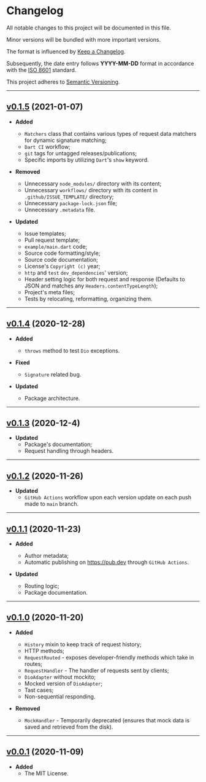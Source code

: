 # Changelog

All notable changes to this project will be documented in this file.

Minor versions will be bundled with more important versions.

The format is influenced by [Keep a Changelog](https://keepachangelog.com/en/1.0.0/).

Subsequently, the date entry follows **YYYY-MM-DD** format in accordance with the [ISO 8601](https://www.iso.org/iso-8601-date-and-time-format.html) standard.

This project adheres to [Semantic Versioning](https://semver.org/spec/v2.0.0.html).

---

## [v0.1.5] (2021-01-07)

- **Added**
  - `Matchers` class that contains various types of request data matchers for dynamic signature matching;
  - `Dart CI` workflow;
  - `git` tags for untagged releases/publications;
  - Specific imports by utilizing `Dart`'s `show` keyword.

- **Removed**
  - Unnecessary `node_modules/` directory with its content;
  - Unnecessary `workflows/` directory with its content in `.github/ISSUE_TEMPLATE/` directory;
  - Unnecessary `package-lock.json` file;
  - Unnecessary `.metadata` file.

- **Updated**
  - Issue templates;
  - Pull request template;
  - `example/main.dart` code;
  - Source code formatting/style;
  - Source code documentation;
  - License's `Copyright (c)` year;
  - `http` and `test` `dev_dependencies`' version;
  - Header setting logic for both request and response (Defaults to JSON and matches any `Headers.contentTypeLength`);
  - Project's meta files;
  - Tests by relocating, reformatting, organizing them.

---

## [v0.1.4] (2020-12-28)

- **Added**
  - `throws` method to test `Dio` exceptions.

- **Fixed**
  - `Signature` related bug.

- **Updated**
  - Package architecture.

---

## [v0.1.3] (2020-12-4)

- **Updated**
  - Package's documentation;
  - Request handling through headers.

---

## [v0.1.2] (2020-11-26)

- **Updated**
  - `GitHub Actions` workflow upon each version update on each push made to `main` branch.

---

## [v0.1.1] (2020-11-23)

- **Added**
  - Author metadata;
  - Automatic publishing on <https://pub.dev> through `GitHub Actions`.

- **Updated**
  - Routing logic;
  - Package documentation.

---

## [v0.1.0] (2020-11-20)

- **Added**
  - `History` mixin to keep track of request history;
  - HTTP methods;
  - `RequestRouted` - exposes developer-friendly methods which take in routes;
  - `RequestHandler` - The handler of requests sent by clients;
  - `DioAdapter` without mockito;
  - Mocked version of `DioAdapter`;
  - Tast cases;
  - Non-sequential responding.

- **Removed**
  - `MockHandler` - Temporarily deprecated (ensures that mock data is saved and retrieved from the disk).

---

## [v0.0.1] (2020-11-09)

- **Added**
  - The MIT License.

[v0.1.5]: https://github.com/lomsa-dev/http-mock-adapter/compare/19310519550fc6402eb760ee5f3ef0757d187b89...ff0b5b1c9d976e774002f3176fa0b6acd193c715
[v0.1.4]: https://github.com/lomsa-dev/http-mock-adapter/compare/21f5d211b8a798206fe4a727bff3a60eb8e3dcaf...19310519550fc6402eb760ee5f3ef0757d187b89
[v0.1.3]: https://github.com/lomsa-dev/http-mock-adapter/compare/c0ab40ed59d3898ebf03d706b25ca8b91c2d065d...21f5d211b8a798206fe4a727bff3a60eb8e3dcaf
[v0.1.2]: https://github.com/lomsa-dev/http-mock-adapter/compare/87c41f1758660b94efc1538de39fb04bb12c0b95...c0ab40ed59d3898ebf03d706b25ca8b91c2d065d
[v0.1.1]: https://github.com/lomsa-dev/http-mock-adapter/compare/c3da8b18fb583cac0500f9899c4901f40fdf18e5...87c41f1758660b94efc1538de39fb04bb12c0b95
[v0.1.0]: https://github.com/lomsa-dev/http-mock-adapter/compare/7d3ffbf4f85ae69327b1736f9268df24607d7ccb...c3da8b18fb583cac0500f9899c4901f40fdf18e5
[v0.0.1]: https://github.com/lomsa-dev/http-mock-adapter/compare/447829b2969300e0ff7e9d6a7c6697cd5744b632...7d3ffbf4f85ae69327b1736f9268df24607d7ccb
